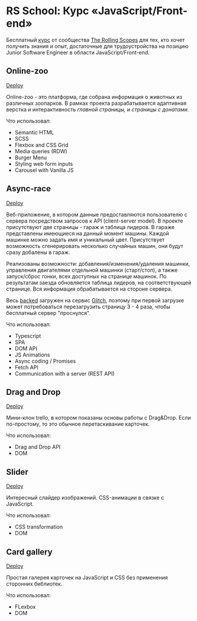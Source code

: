 # RS School: Курс «JavaScript/Front-end»

Бесплатный [курс](https://rs.school/js/) от сообщества [The Rolling Scopes](http://rollingscopes.com/) для тех, кто хочет получить знания и опыт, достаточные для трудоустройства на позицию Junior Software Engineer в области JavaScript/Front-end.

## Online-zoo

[Deploy](https://app.netlify.com/sites/webvm-online-zoo/overview)

Online-zoo - это платформа, где собрана информация о животных из различных зоопарков. В рамках проекта разрабатывается адаптивная верстка и интерактивность _главной страницы,_ и _страницы с донатами._

Что использовал:

- Semantic HTML
- SCSS
- Flexbox and CSS Grid
- Media queries (RDW)
- Burger Menu
- Styling web form inputs
- Carousel with Vanilla JS

## Async-race

[Deploy](https://webvm-async-race.netlify.app/)

Веб-приложение, в котором данные предоставляются пользователю с сервера посредством запросов к API (client-server model). В проекте присутствуют две страницы - гараж и таблица лидеров. В гараже представлены имеющиеся на данный момент машины. Каждой машинке можно задать имя и уникальный цвет. Присутствует возможность сгенерировать несколько случайных машин, они будут сразу добалены в гараж.

Реализованы возможности: добавления/изменения/удаления машинки, управления двигателями отдельной машинки (старт/стоп), а также запуск/сброс гонки, всех доступных на странице машинок. По результатам заезда обновляется таблица лидеров, на соответствующей странице. Вся информация обрабатывается на стороне сервера.

Весь [backed](https://web-vm-api-async-race.glitch.me/) загружен на сервис [Glitch](https://glitch.me/), поэтому при первой загрузке может потребоваться перезагрузить страницу 3 - 4 раза, чтобы бесплатный сервер "проснулся".

Что использовал:

- Typescript
- SPA
- DOM API
- JS Animations
- Async coding / Promises
- Fetch API
- Сommunication with a server (REST API)

## Drag and Drop

[Deploy](https://webvm-drag-n-drop.netlify.app/)

Мини-клон trello, в котором показаны основы работы с Drag&Drop. Если по-простому, то это обычное перетаскивание карточек.

Что использовал:

- Drag and Drop API
- DOM

## Slider

[Deploy](https://webvm-slider.netlify.app/)

Интересный слайдер изображений. CSS-анимации в связке с JavaScript.

Что использовал:

- CSS transformation
- DOM

## Card gallery

[Deploy](https://webvm-card-gallery.netlify.app/)

Простая галерея карточек на JavaScript и CSS без применения сторонних библиотек.

Что использовал:

- FLexbox
- DOM
